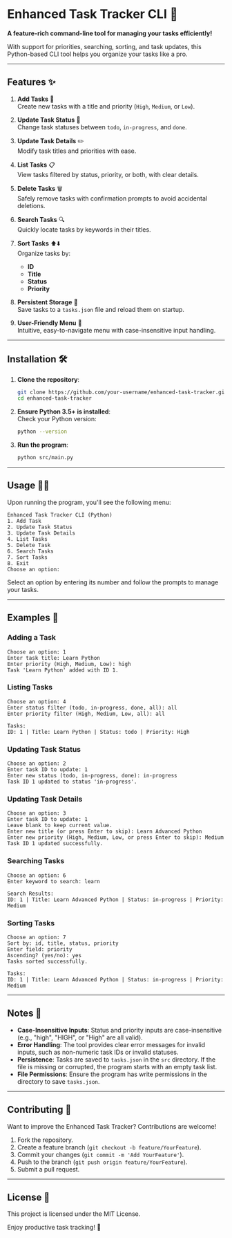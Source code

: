 # Enhanced Task Tracker CLI 🚀

**A feature-rich command-line tool for managing your tasks efficiently!**

With support for priorities, searching, sorting, and task updates, this Python-based CLI tool helps you organize your tasks like a pro.

---

## Features ✨

1. **Add Tasks** 📝  
   Create new tasks with a title and priority (`High`, `Medium`, or `Low`).  

2. **Update Task Status** 🔄  
   Change task statuses between `todo`, `in-progress`, and `done`.  

3. **Update Task Details** ✏️  
   Modify task titles and priorities with ease.  

4. **List Tasks** 📋  
   View tasks filtered by status, priority, or both, with clear details.  

5. **Delete Tasks** 🗑️  
   Safely remove tasks with confirmation prompts to avoid accidental deletions.  

6. **Search Tasks** 🔍  
   Quickly locate tasks by keywords in their titles.  

7. **Sort Tasks** ⬆️⬇️  
   Organize tasks by:  
   - **ID**  
   - **Title**  
   - **Status**  
   - **Priority**  

8. **Persistent Storage** 💾  
   Save tasks to a `tasks.json` file and reload them on startup.  

9. **User-Friendly Menu** 🎯  
   Intuitive, easy-to-navigate menu with case-insensitive input handling.  

---

## Installation 🛠️

1. **Clone the repository**:  
   ```bash
   git clone https://github.com/your-username/enhanced-task-tracker.git
   cd enhanced-task-tracker
   ```

2. **Ensure Python 3.5+ is installed**:  
   Check your Python version:  
   ```bash
   python --version
   ```

3. **Run the program**:  
   ```bash
   python src/main.py
   ```

---

## Usage 🧑‍💻

Upon running the program, you'll see the following menu:

```text
Enhanced Task Tracker CLI (Python)
1. Add Task
2. Update Task Status
3. Update Task Details
4. List Tasks
5. Delete Task
6. Search Tasks
7. Sort Tasks
8. Exit
Choose an option:
```

Select an option by entering its number and follow the prompts to manage your tasks.

---

## Examples 🌟

### Adding a Task
```text
Choose an option: 1
Enter task title: Learn Python
Enter priority (High, Medium, Low): high
Task 'Learn Python' added with ID 1.
```

### Listing Tasks
```text
Choose an option: 4
Enter status filter (todo, in-progress, done, all): all
Enter priority filter (High, Medium, Low, all): all

Tasks:
ID: 1 | Title: Learn Python | Status: todo | Priority: High
```

### Updating Task Status
```text
Choose an option: 2
Enter task ID to update: 1
Enter new status (todo, in-progress, done): in-progress
Task ID 1 updated to status 'in-progress'.
```

### Updating Task Details
```text
Choose an option: 3
Enter task ID to update: 1
Leave blank to keep current value.
Enter new title (or press Enter to skip): Learn Advanced Python
Enter new priority (High, Medium, Low, or press Enter to skip): Medium
Task ID 1 updated successfully.
```

### Searching Tasks
```text
Choose an option: 6
Enter keyword to search: learn

Search Results:
ID: 1 | Title: Learn Advanced Python | Status: in-progress | Priority: Medium
```

### Sorting Tasks
```text
Choose an option: 7
Sort by: id, title, status, priority
Enter field: priority
Ascending? (yes/no): yes
Tasks sorted successfully.

Tasks:
ID: 1 | Title: Learn Advanced Python | Status: in-progress | Priority: Medium
```

---

## Notes 📌

- **Case-Insensitive Inputs**: Status and priority inputs are case-insensitive (e.g., "high", "HIGH", or "High" are all valid).
- **Error Handling**: The tool provides clear error messages for invalid inputs, such as non-numeric task IDs or invalid statuses.
- **Persistence**: Tasks are saved to `tasks.json` in the `src` directory. If the file is missing or corrupted, the program starts with an empty task list.
- **File Permissions**: Ensure the program has write permissions in the directory to save `tasks.json`.

---

## Contributing 🤝

Want to improve the Enhanced Task Tracker? Contributions are welcome!

1. Fork the repository.
2. Create a feature branch (`git checkout -b feature/YourFeature`).
3. Commit your changes (`git commit -m 'Add YourFeature'`).
4. Push to the branch (`git push origin feature/YourFeature`).
5. Submit a pull request.

---

## License 📜

This project is licensed under the MIT License.

Enjoy productive task tracking! 🎉
